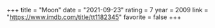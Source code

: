+++
title = "Moon"
date = "2021-09-23"
rating = 7
year = 2009
link = "https://www.imdb.com/title/tt1182345"
favorite = false
+++
